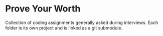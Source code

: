 # Prove Your Worth
Collection of coding assignments generally asked during interviews. Each folder is its own project and is linked as a git submodule.
